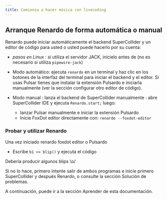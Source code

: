 ```yaml
---
title: Comienza a hacer música con livecoding
---
```



## Arranque Renardo de forma automática o manual

Renardo puede iniciar automáticamente el backend SuperCollider y un editor de código para usted o usted puede hacerlo por su cuenta:

- _pasos en Linux_ : si utiliza el servidor JACK, inícielo antes de (no es necesario si utiliza `pipewire-jack`)

- Modo automático: ejecuta `renardo` en un terminal y haz clic en los botones de la interfaz del terminal para iniciar el backend y el editor. Si usas Pulsar tienes que instalar la extensión Pulsardo e iniciarla manualmente (ver la sección configurar otro editor de código).

- Modo manual : lanza el backend de SuperCollider manualmente : abre SuperCollider IDE y ejecuta `Renardo.start;` luego:
    - lanzar Pulsar manualmente e iniciar la extensión Pulsardo
    - Inicie FoxDot editor directamente con: `renardo --foxdot-editor`

### Probar y utilizar Renardo

Una vez iniciado renardo foxdot editor o Pulsardo

- Escribe `b1 >> blip()` y ejecuta el código

Debería producir algunos blips \o/

Si no lo hace, primero intente salir de ambos programas e inicie primero SuperCollider y después Renardo, o consulte la sección Solución de problemas.

A continuación, puede ir a la sección Aprender de esta documentación.